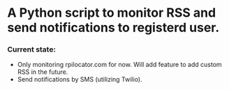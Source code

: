 # A Python script to monitor RSS and send notifications to registerd user.

### Current state:
- Only monitoring rpilocator.com for now. Will add feature to add custom RSS in the future. 
- Send notifications by SMS (utilizing Twilio). 
